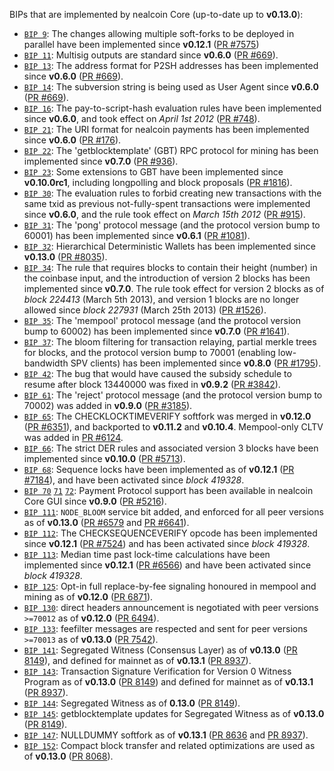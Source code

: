 BIPs that are implemented by nealcoin Core (up-to-date up to **v0.13.0**):

* [`BIP 9`](https://github.com/nealcoin/bips/blob/master/bip-0009.mediawiki): The changes allowing multiple soft-forks to be deployed in parallel have been implemented since **v0.12.1**  ([PR #7575](https://github.com/nealcoin/nealcoin/pull/7575))
* [`BIP 11`](https://github.com/nealcoin/bips/blob/master/bip-0011.mediawiki): Multisig outputs are standard since **v0.6.0** ([PR #669](https://github.com/nealcoin/nealcoin/pull/669)).
* [`BIP 13`](https://github.com/nealcoin/bips/blob/master/bip-0013.mediawiki): The address format for P2SH addresses has been implemented since **v0.6.0** ([PR #669](https://github.com/nealcoin/nealcoin/pull/669)).
* [`BIP 14`](https://github.com/nealcoin/bips/blob/master/bip-0014.mediawiki): The subversion string is being used as User Agent since **v0.6.0** ([PR #669](https://github.com/nealcoin/nealcoin/pull/669)).
* [`BIP 16`](https://github.com/nealcoin/bips/blob/master/bip-0016.mediawiki): The pay-to-script-hash evaluation rules have been implemented since **v0.6.0**, and took effect on *April 1st 2012* ([PR #748](https://github.com/nealcoin/nealcoin/pull/748)).
* [`BIP 21`](https://github.com/nealcoin/bips/blob/master/bip-0021.mediawiki): The URI format for nealcoin payments has been implemented since **v0.6.0** ([PR #176](https://github.com/nealcoin/nealcoin/pull/176)).
* [`BIP 22`](https://github.com/nealcoin/bips/blob/master/bip-0022.mediawiki): The 'getblocktemplate' (GBT) RPC protocol for mining has been implemented since **v0.7.0** ([PR #936](https://github.com/nealcoin/nealcoin/pull/936)).
* [`BIP 23`](https://github.com/nealcoin/bips/blob/master/bip-0023.mediawiki): Some extensions to GBT have been implemented since **v0.10.0rc1**, including longpolling and block proposals ([PR #1816](https://github.com/nealcoin/nealcoin/pull/1816)).
* [`BIP 30`](https://github.com/nealcoin/bips/blob/master/bip-0030.mediawiki): The evaluation rules to forbid creating new transactions with the same txid as previous not-fully-spent transactions were implemented since **v0.6.0**, and the rule took effect on *March 15th 2012* ([PR #915](https://github.com/nealcoin/nealcoin/pull/915)).
* [`BIP 31`](https://github.com/nealcoin/bips/blob/master/bip-0031.mediawiki): The 'pong' protocol message (and the protocol version bump to 60001) has been implemented since **v0.6.1** ([PR #1081](https://github.com/nealcoin/nealcoin/pull/1081)).
* [`BIP 32`](https://github.com/nealcoin/bips/blob/master/bip-0032.mediawiki): Hierarchical Deterministic Wallets has been implemented since **v0.13.0** ([PR #8035](https://github.com/nealcoin/nealcoin/pull/8035)).
* [`BIP 34`](https://github.com/nealcoin/bips/blob/master/bip-0034.mediawiki): The rule that requires blocks to contain their height (number) in the coinbase input, and the introduction of version 2 blocks has been implemented since **v0.7.0**. The rule took effect for version 2 blocks as of *block 224413* (March 5th 2013), and version 1 blocks are no longer allowed since *block 227931* (March 25th 2013) ([PR #1526](https://github.com/nealcoin/nealcoin/pull/1526)).
* [`BIP 35`](https://github.com/nealcoin/bips/blob/master/bip-0035.mediawiki): The 'mempool' protocol message (and the protocol version bump to 60002) has been implemented since **v0.7.0** ([PR #1641](https://github.com/nealcoin/nealcoin/pull/1641)).
* [`BIP 37`](https://github.com/nealcoin/bips/blob/master/bip-0037.mediawiki): The bloom filtering for transaction relaying, partial merkle trees for blocks, and the protocol version bump to 70001 (enabling low-bandwidth SPV clients) has been implemented since **v0.8.0** ([PR #1795](https://github.com/nealcoin/nealcoin/pull/1795)).
* [`BIP 42`](https://github.com/nealcoin/bips/blob/master/bip-0042.mediawiki): The bug that would have caused the subsidy schedule to resume after block 13440000 was fixed in **v0.9.2** ([PR #3842](https://github.com/nealcoin/nealcoin/pull/3842)).
* [`BIP 61`](https://github.com/nealcoin/bips/blob/master/bip-0061.mediawiki): The 'reject' protocol message (and the protocol version bump to 70002) was added in **v0.9.0** ([PR #3185](https://github.com/nealcoin/nealcoin/pull/3185)).
* [`BIP 65`](https://github.com/nealcoin/bips/blob/master/bip-0065.mediawiki): The CHECKLOCKTIMEVERIFY softfork was merged in **v0.12.0** ([PR #6351](https://github.com/nealcoin/nealcoin/pull/6351)), and backported to **v0.11.2** and **v0.10.4**. Mempool-only CLTV was added in [PR #6124](https://github.com/nealcoin/nealcoin/pull/6124).
* [`BIP 66`](https://github.com/nealcoin/bips/blob/master/bip-0066.mediawiki): The strict DER rules and associated version 3 blocks have been implemented since **v0.10.0** ([PR #5713](https://github.com/nealcoin/nealcoin/pull/5713)).
* [`BIP 68`](https://github.com/nealcoin/bips/blob/master/bip-0068.mediawiki): Sequence locks have been implemented as of **v0.12.1**  ([PR #7184](https://github.com/nealcoin/nealcoin/pull/7184)), and have been activated since *block 419328*.
* [`BIP 70`](https://github.com/nealcoin/bips/blob/master/bip-0070.mediawiki) [`71`](https://github.com/nealcoin/bips/blob/master/bip-0071.mediawiki) [`72`](https://github.com/nealcoin/bips/blob/master/bip-0072.mediawiki): Payment Protocol support has been available in nealcoin Core GUI since **v0.9.0** ([PR #5216](https://github.com/nealcoin/nealcoin/pull/5216)).
* [`BIP 111`](https://github.com/nealcoin/bips/blob/master/bip-0111.mediawiki): `NODE_BLOOM` service bit added, and enforced for all peer versions as of **v0.13.0** ([PR #6579](https://github.com/nealcoin/nealcoin/pull/6579) and [PR #6641](https://github.com/nealcoin/nealcoin/pull/6641)).
* [`BIP 112`](https://github.com/nealcoin/bips/blob/master/bip-0112.mediawiki): The CHECKSEQUENCEVERIFY opcode has been implemented since **v0.12.1** ([PR #7524](https://github.com/nealcoin/nealcoin/pull/7524)) and has been activated since *block 419328*.
* [`BIP 113`](https://github.com/nealcoin/bips/blob/master/bip-0113.mediawiki): Median time past lock-time calculations have been implemented since **v0.12.1** ([PR #6566](https://github.com/nealcoin/nealcoin/pull/6566)) and have been activated since *block 419328*.
* [`BIP 125`](https://github.com/nealcoin/bips/blob/master/bip-0125.mediawiki): Opt-in full replace-by-fee signaling honoured in mempool and mining as of **v0.12.0** ([PR 6871](https://github.com/nealcoin/nealcoin/pull/6871)).
* [`BIP 130`](https://github.com/nealcoin/bips/blob/master/bip-0130.mediawiki): direct headers announcement is negotiated with peer versions `>=70012` as of **v0.12.0** ([PR 6494](https://github.com/nealcoin/nealcoin/pull/6494)).
* [`BIP 133`](https://github.com/nealcoin/bips/blob/master/bip-0133.mediawiki): feefilter messages are respected and sent for peer versions `>=70013` as of **v0.13.0** ([PR 7542](https://github.com/nealcoin/nealcoin/pull/7542)).
* [`BIP 141`](https://github.com/nealcoin/bips/blob/master/bip-0141.mediawiki): Segregated Witness (Consensus Layer) as of **v0.13.0** ([PR 8149](https://github.com/nealcoin/nealcoin/pull/8149)), and defined for mainnet as of **v0.13.1** ([PR 8937](https://github.com/nealcoin/nealcoin/pull/8937)).
* [`BIP 143`](https://github.com/nealcoin/bips/blob/master/bip-0143.mediawiki): Transaction Signature Verification for Version 0 Witness Program as of **v0.13.0** ([PR 8149](https://github.com/nealcoin/nealcoin/pull/8149)) and defined for mainnet as of **v0.13.1** ([PR 8937](https://github.com/nealcoin/nealcoin/pull/8937)).
* [`BIP 144`](https://github.com/nealcoin/bips/blob/master/bip-0144.mediawiki): Segregated Witness as of **0.13.0** ([PR 8149](https://github.com/nealcoin/nealcoin/pull/8149)).
* [`BIP 145`](https://github.com/nealcoin/bips/blob/master/bip-0145.mediawiki): getblocktemplate updates for Segregated Witness as of **v0.13.0** ([PR 8149](https://github.com/nealcoin/nealcoin/pull/8149)).
* [`BIP 147`](https://github.com/nealcoin/bips/blob/master/bip-0147.mediawiki): NULLDUMMY softfork as of **v0.13.1** ([PR 8636](https://github.com/nealcoin/nealcoin/pull/8636) and [PR 8937](https://github.com/nealcoin/nealcoin/pull/8937)).
* [`BIP 152`](https://github.com/nealcoin/bips/blob/master/bip-0152.mediawiki): Compact block transfer and related optimizations are used as of **v0.13.0** ([PR 8068](https://github.com/nealcoin/nealcoin/pull/8068)).

